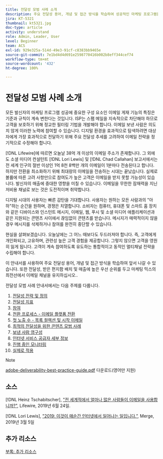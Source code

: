 ```yaml
---
title: 전달성 모범 사례 소개
description: 주요 전달성 용어, 개념 및 접근 방식을 학습하여 성공적인 마케팅 프로그램을 위한 역량을 확보하십시오.
jira: KT-5321
thumbnail: kt5321.jpg
doc-type: article
activity: understand
role: Admin, Leader, User
level: Beginner
team: ACS
exl-id: 929e325a-514d-49e3-91cf-c8383bb9465e
source-git-commit: 7e1bd4d4d691e2598770416b002b8eff344cef74
workflow-type: tm+mt
source-wordcount: '432'
ht-degree: 100%

---
```


# 전달성 모범 사례 소개

모든 발신자의 마케팅 프로그램 성공에 중요한 구성 요소인 이메일 게재 기능의 특징은 기준과 규칙이 계속 변한다는 것입니다. ISP는 스팸 메일을 지속적으로 차단해야 하므로 고객을 보호하기 위해 정교한 필터링 기법을 개발해야 합니다. 이메일 보낸 사람은 의도치 않게 이러한 노력에 참여할 수 있습니다. 디지털 환경을 효과적으로 탐색하려면 대상자에게 가장 효과적으로 전달하기 위해 주요 전달성 추세를 고려하여 이메일 전략을 정기적으로 수정해야 합니다.

[!DNL Lifewire]에 따르면 오늘날 38억 개 이상의 이메일 주소가 존재합니다. 그 외에도 소셜 미디어 컨설턴트 [!DNL Lori Lewis] 및 [!DNL Chad Callahan] 보고서에서는 전 세계 인구의 절반 이상인 1억 8천 8백만 개의 이메일이 1분마다 전송된다고 합니다. 하지만 전환을 최소화하기 위해 최대량의 이메일을 전송하는 시대는 끝났습니다. 실제로 볼륨에 따른 고려 사항만으로 참여도가 높은 고객은 이메일을 받지 못할 가능성이 있습니다. 발신자의 매출에 중대한 영향을 미칠 수 있습니다. 이메일을 무한한 잠재력을 지닌 저비용 채널로 보는 것은 도전적이며 취약합니다.

디지털 시대의 사용자는 빠른 감탄을 기대합니다. 사용자는 원하는 모든 사람과의 &quot;아하&quot;하는 순간을 원하며, 경쟁은 치열합니다. 소비자는 컴퓨터, 휴대폰 및 스마트 홈 장치와 같은 디바이스와 인스턴트 메시지, 이메일, 웹, 푸시 및 소셜 미디어 애플리케이션과 같은 지원되는 콘텐츠 사이에서 끊임없이 콘텐츠를 받습니다. 메시지가 매력적이지 않을 경우 메시지를 삭제하거나 참여를 완전히 중단할 수 있습니다.

현실을 살펴보겠습니다. 오늘날에는 그 어느 때보다도 두드러져야 합니다. 즉, 고객에게 개인화되고, 고유하며, 관련성 높은 고객 경험을 제공합니다. 그렇지 않으면 고객을 영원히 잃게 됩니다. 고객이 계속 참여하도록 유도하는 통합적이고 동적인 멀티채널 전략을 수립해야 합니다.

이 안내서를 사용하여 주요 전달성 용어, 개념 및 접근 방식을 학습하여 앞서 나갈 수 있습니다. 또한 전달성, 받은 편지함 배치 및 매출에 높은 우선 순위를 두고 마케팅 믹스의 최전선에서 이메일 채널을 유지하십시오..

전달성 모범 사례 안내서에서는 다음 주제를 다룹니다.

1. [전달성 전략 및 정의](/help/deliverability-strategy-and-definition.md)
2. [전달성 지표](/help/metrics/metrics-overview.md)
3. [참여](/help/engagement.md)
4. [전환 프로세스 - 이메일 플랫폼 전환](/help/transition-process/switching-email-platforms.md)
5. [첫 노출 수 - 목록 컬렉션 및 시작 이메일](/help/first-impressions/address-collection-and-list-growth.md)
6. [최적의 전달성을 위한 콘텐츠 모범 사례](/help/content-best-practices-for-optimal-delivery.md)
7. [보낸 사람 영구성](/help/sender-permanence.md)
8. [인터넷 서비스 공급자 세부 정보](/help/internet-service-provider-specifics/overview.md)
9. [진행 중인 모니터링](/help/ongoing-monitoring.md)
10. [실제로 적용](/help/putting-it-in-practice.md)

>[!NOTE]
>
>[adobe-deliverability-best-practice-guide.pdf](/help/assets/adobe-deliverability-best-practice-guide.pdf) 다운로드(영어만 지원)

## 소스

[!DNL Heinz Tschabitscher], [&quot;전 세계적에서 얼마나 많은 사람들이 이메일을 사용합니까?&quot;](https://www.lifewire.com/how-many-email-users-are-there-1171213), Lifewire, 2019년 6월 24일.

[!DNL Lori Lewis], [&quot;2019: 이것이 매순간 인터넷에서 일어나는 일입니다.”](https://www.allaccess.com/merge/archive/29580/2019-this-is-what-happens-in-an-internet-minute), Merge, 2019년 3월 5일

## 추가 리소스

[부록: 추가 리소스](/help/additional-resources/general-resources.md)
